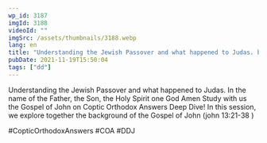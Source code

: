 ```yaml
---
wp_id: 3187
imgId: 3188
videoId: ""
imgSrc: /assets/thumbnails/3188.webp
lang: en
title: "Understanding the Jewish Passover and what happened to Judas. by Fr. Gabriel Wissa"
pubDate: 2021-11-19T15:50:04
tags: ["dd"]
---
```


<!-- page: 6 -->

<p>Understanding the Jewish Passover and what happened to Judas. In the name of the Father, the Son, the Holy Spirit one God Amen Study with us the Gospel of John on Coptic Orthodox Answers Deep Dive! In this session, we explore together the background of the Gospel of John (john 13:21-38 )</p>
<p>#CopticOrthodoxAnswers #COA #DDJ</p>
